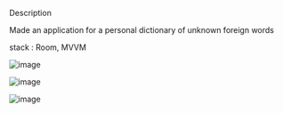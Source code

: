 Description

Made an application for a personal dictionary of unknown foreign words

stack : Room, MVVM


![image](https://user-images.githubusercontent.com/82571138/192836209-0a421f31-8e23-423f-acc0-ae22c8d95918.png)


![image](https://user-images.githubusercontent.com/82571138/192835990-dc8fab69-db04-4128-a6bf-1f0b356ebbbf.png)

![image](https://user-images.githubusercontent.com/82571138/192838735-89efc3f2-2fb6-4209-8828-62e956e2d358.png)



